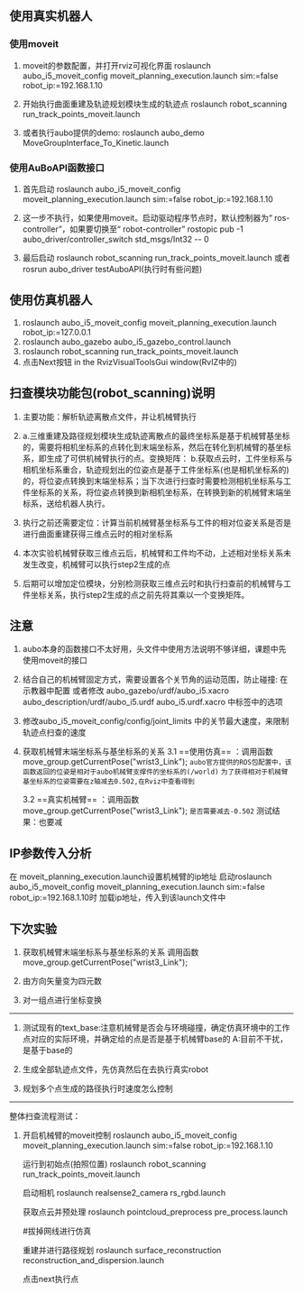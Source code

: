 ## 使用真实机器人
### 使用moveit
1. moveit的参数配置，并打开rviz可视化界面
    roslaunch aubo_i5_moveit_config moveit_planning_execution.launch sim:=false robot_ip:=192.168.1.10

2. 开始执行曲面重建及轨迹规划模块生成的轨迹点
    roslaunch robot_scanning run_track_points_moveit.launch

3. 或者执行aubo提供的demo:
    roslaunch aubo_demo MoveGroupInterface_To_Kinetic.launch

### 使用AuBoAPI函数接口
1. 首先启动
   roslaunch aubo_i5_moveit_config moveit_planning_execution.launch sim:=false robot_ip:=192.168.1.10

2. 这一步不执行，如果使用moveit。启动驱动程序节点时，默认控制器为“ ros-controller”，如果要切换至“ robot-controller”
   rostopic pub -1 aubo_driver/controller_switch std_msgs/Int32 -- 0 

3. 最后启动
 roslaunch robot_scanning run_track_points_moveit.launch
或者
 rosrun aubo_driver testAuboAPI(执行时有些问题)

## 使用仿真机器人
1. roslaunch aubo_i5_moveit_config moveit_planning_execution.launch robot_ip:=127.0.0.1  
2. roslaunch aubo_gazebo aubo_i5_gazebo_control.launch
3. roslaunch robot_scanning run_track_points_moveit.launch
4. 点击Next按钮 in the RvizVisualToolsGui window(RvIZ中的)


## 扫查模块功能包(robot_scanning)说明 
1. 主要功能：解析轨迹离散点文件，并让机械臂执行
2. a.三维重建及路径规划模块生成轨迹离散点的最终坐标系是基于机械臂基坐标的，需要将相机坐标系的点转化到末端坐标系，然后在转化到机械臂的基坐标系，即生成了可供机械臂执行的点。变换矩阵：
    b.获取点云时，工件坐标系与相机坐标系重合，轨迹规划出的位姿点是基于工件坐标系(也是相机坐标系的)的，将位姿点转换到末端坐标系；当下次进行扫查时需要检测相机坐标系与工件坐标系的关系，将位姿点转换到新相机坐标系，在转换到新的机械臂末端坐标系，送给机器人执行。




3. 执行之前还需要定位：计算当前机械臂基坐标系与工件的相对位姿关系是否是进行曲面重建获得三维点云时的相对坐标系
4. 本次实验机械臂获取三维点云后，机械臂和工件均不动，上述相对坐标关系未发生改变，机械臂可以执行step2生成的点
5. 后期可以增加定位模块，分别检测获取三维点云时和执行扫查前的机械臂与工件坐标关系，执行step2生成的点之前先将其乘以一个变换矩阵。


## 注意
1. aubo本身的函数接口不太好用，头文件中使用方法说明不够详细，课题中先使用moveit的接口

2. 结合自己的机械臂固定方式，需要设置各个关节角的运动范围，防止碰撞:
    在示教器中配置
    或者修改 aubo_gazebo/urdf/aubo_i5.xacro
            aubo_description/urdf/aubo_i5.urdf 
            aubo_i5.urdf.xacro   中<joint>标签中的<limit>选项

3. 修改aubo_i5_moveit_config/config/joint_limits 中的关节最大速度，来限制轨迹点扫查的速度

3. 获取机械臂末端坐标系与基坐标系的关系
    3.1 ==使用仿真== ：调用函数move_group.getCurrentPose("wrist3_Link");
    `aubo官方提供的ROS包配置中，该函数返回的位姿是相对于aubo机械臂支撑件的坐标系的(/world)`
    `为了获得相对于机械臂基坐标系的位姿需要在z轴减去0.502,在Rviz中查看得到`

    3.2 ==真实机械臂== ：调用函数move_group.getCurrentPose("wrist3_Link");
    ` 是否需要减去-0.502 `
    测试结果：也要减



## IP参数传入分析
在 moveit_planning_execution.launch设置机械臂的ip地址
启动roslaunch aubo_i5_moveit_config moveit_planning_execution.launch sim:=false robot_ip:=192.168.1.10时
加载ip地址，传入到该launch文件中
 <!-- publish the robot state (tf transforms) -->
  <node name="aubo_driver" pkg="aubo_driver" type="aubo_driver" >
  <param name="/server_host" type="str" value="$(arg robot_ip)"/>
  <!--<param name="/server_host" value="127.0.0.1"/> -->
  </node>

## 下次实验
1. 获取机械臂末端坐标系与基坐标系的关系
    调用函数move_group.getCurrentPose("wrist3_Link");

2. 由方向矢量变为四元数

3. 对一组点进行坐标变换

--------
1. 测试现有的text_base:注意机械臂是否会与环境碰撞，确定仿真环境中的工作点对应的实际环境，并确定给的点是否是基于机械臂base的
    A:目前不干扰，是基于base的
2. 生成全部轨迹点文件，先仿真然后在去执行真实robot

3. 规划多个点生成的路径执行时速度怎么控制

--------
整体扫查流程测试：
1. 开启机械臂的moveit控制
    roslaunch aubo_i5_moveit_config moveit_planning_execution.launch sim:=false robot_ip:=192.168.1.10

    运行到初始点(拍照位置)
    roslaunch robot_scanning run_track_points_moveit.launch

    启动相机
    roslaunch realsense2_camera rs_rgbd.launch

    获取点云并预处理
    roslaunch pointcloud_preprocess pre_process.launch

    #拔掉网线进行仿真

    重建并进行路径规划
    roslaunch surface_reconstruction reconstruction_and_dispersion.launch

    点击next执行点







